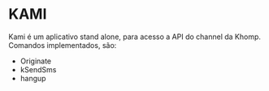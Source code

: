 # KAMI

Kami é um aplicativo stand alone, para acesso a API do channel da Khomp.
Comandos implementados, são:
* Originate
* kSendSms
* hangup
